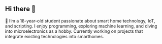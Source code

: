 ## Hi there 👋

👾 I’m a 18-year-old student passionate about smart home technology, IoT, and scripting. I enjoy programming, exploring machine learning, and diving into microelectronics as a hobby. Currently working on projects that integrate existing technologies into smarthomes.
